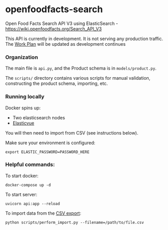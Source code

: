 # openfoodfacts-search
Open Food Facts Search API V3 using ElasticSearch - https://wiki.openfoodfacts.org/Search_API_V3

This API is currently in development. It is not serving any production traffic. The [Work Plan](https://wiki.openfoodfacts.org/Search_API_V3#Work_Plan) will be updated as development continues

### Organization
The main file is `api.py`, and the Product schema is in `models/product.py`. 

The `scripts/` directory contains various scripts for manual validation, constructing the product schema, importing, etc.

### Running locally
Docker spins up:
- Two elasticsearch nodes
- [Elasticvue](https://elasticvue.com/)

You will then need to import from CSV (see instructions below).

Make sure your environment is configured:
```commandline
export ELASTIC_PASSWORD=PASSWORD_HERE
```


### Helpful commands:

To start docker:
```console
docker-compose up -d
```

To start server:
```console
uvicorn api:app --reload
```

To import data from the [CSV export](https://world.openfoodfacts.org/data):
```console
python scripts/perform_import.py --filename=/path/to/file.csv